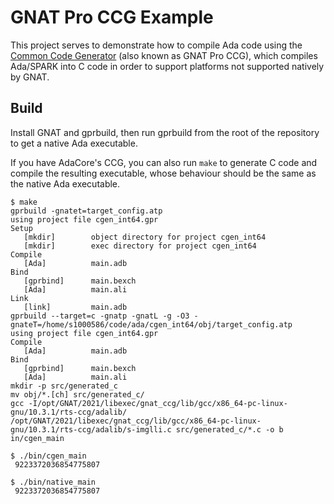GNAT Pro CCG Example
====================

This project serves to demonstrate how to compile Ada code using the [Common Code Generator](https://docs.adacore.com/live/wave/gnat-ccg/html/gnatccg_ug/gnat_ccg/gnat_ccg.html) (also known as GNAT Pro CCG), which compiles Ada/SPARK into C code in order to support platforms not supported natively by GNAT.

Build
-----

Install GNAT and gprbuild, then run gprbuild from the root of the repository to get a native Ada executable.

If you have AdaCore's CCG, you can also run `make` to generate C code and compile the resulting executable, whose behaviour should be the same as the native Ada executable.

```
$ make
gprbuild -gnatet=target_config.atp
using project file cgen_int64.gpr
Setup
   [mkdir]        object directory for project cgen_int64
   [mkdir]        exec directory for project cgen_int64
Compile
   [Ada]          main.adb
Bind
   [gprbind]      main.bexch
   [Ada]          main.ali
Link
   [link]         main.adb
gprbuild --target=c -gnatp -gnatL -g -O3 -gnateT=/home/s1000586/code/ada/cgen_int64/obj/target_config.atp
using project file cgen_int64.gpr
Compile
   [Ada]          main.adb
Bind
   [gprbind]      main.bexch
   [Ada]          main.ali
mkdir -p src/generated_c
mv obj/*.[ch] src/generated_c/
gcc -I/opt/GNAT/2021/libexec/gnat_ccg/lib/gcc/x86_64-pc-linux-gnu/10.3.1/rts-ccg/adalib/ /opt/GNAT/2021/libexec/gnat_ccg/lib/gcc/x86_64-pc-linux-gnu/10.3.1/rts-ccg/adalib/s-imglli.c src/generated_c/*.c -o b
in/cgen_main

$ ./bin/cgen_main 
 9223372036854775807

$ ./bin/native_main 
 9223372036854775807
```
